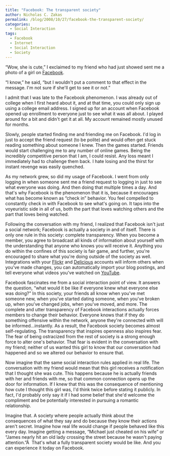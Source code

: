 ```yaml
---
title: "Facebook: The transparent society"
author: Nicholas C. Zakas
permalink: /blog/2008/10/27/facebook-the-transparent-society/
categories:
  - Social Interaction
tags:
  - Facebook
  - Internet
  - Social Interaction
  - Society
---
```

&#8220;Wow, she is cute,&#8221; I exclaimed to my friend who had just showed sent me a photo of a girl on [Facebook][1].

&#8220;I know,&#8221; he said, &#8220;but I wouldn't put a comment to that effect in the message. I'm not sure if she'll get to see it or not.&#8221;

I admit that I was late to the Facebook phenomenon. I was already out of college when I first heard about it, and at that time, you could only sign up using a college email address. I signed up for an account when Facebook opened up enrollment to everyone just to see what it was all about. I played around for a bit and didn't get it at all. My account remained mostly unused for months.

Slowly, people started finding me and friending me on Facebook. I'd log in just to accept the friend request (to be polite) and would often get stuck reading something about someone I knew. Then the games started. Friends would start challenging me to any number of online games. Being the incredibly competitive person that I am, I could resist. Any loss meant I immediately had to challenge them back. I hate losing and the thirst for instant revenge was easily quenched.

As my network grew, so did my usage of Facebook. I went from only logging in when someone sent me a friend request to logging in just to see what everyone was doing. And then doing that multiple times a day. And that's why Facebook is the phenomenon that it is, because it encourages what has become known as &#8220;check in&#8221; behavior. You feel compelled to constantly check in with Facebook to see what's going on. It taps into the voyeuristic side in all of us, both the part that loves watching others and the part that loves being watched.

Following the conversation with my friend, I realized that Facebook isn't just a social network; Facebook is actually a society in and of itself. There is only one rule in this society: complete transparency. When you become a member, you agree to broadcast all kinds of information about yourself with the understanding that anyone who knows you will receive it. Anything you do within the confines of this society is fair game, and further, you're encouraged to share what you're doing outside of the society as well. Integrations with your [Flickr][2] and [Delicious][3] accounts will inform others when you've made changes, you can automatically import your blog postings, and tell everyone what videos you've watched on [YouTube][4].

Facebook fascinates me from a social interaction point of view. It answers the question, &#8220;what would it be like if everyone knew what everyone else was doing?&#8221; In this society, your friends all know when you've met someone new, when you've started dating someone, when you've broken up, when you've changed jobs, when you've moved, and more. The complete and utter transparency of Facebook interactions actually forces members to change their behavior. Everyone knows that if they do something offensive within the network, anyone they're connected with will be informed&#8230;instantly. As a result, the Facebook society becomes almost self-regulating. The transparency that inspires openness also inspires fear. The fear of being ostracized from the rest of society is a strong enough force to alter one's behavior. That fear is evident in the conversation with my friend; neither of us wanted this girl to know that our conversation had happened and so we altered our behavior to ensure that.

Now imagine that the same social interaction rules applied in real life. The conversation with my friend would mean that this girl receives a notification that I thought she was cute. This happens because he is actually friends with her and friends with me, so that common connection opens up the door for information. If I knew that this was the consequence of mentioning how cute I thought this girl was, I'd think twice before stating it publicly. In fact, I'd probably only say it if I had some belief that she'd welcome the compliment and be potentially interested in pursuing a romantic relationship.

Imagine that. A society where people actually think about the consequences of what they say and do because they know their actions aren't secret. Imagine how real life would change if people behaved like this every day. Imagine getting a message, &#8220;Michael just cheated on his wife&#8221; or &#8220;James nearly hit an old lady crossing the street because he wasn't paying attention.&#8221;Â  That's what a fully transparent society would be like. And you can experience it today on Facebook.

 [1]: http://www.facebook.com
 [2]: http://www.flickr.com
 [3]: http://www.delicious.com
 [4]: http://www.youtube.com
